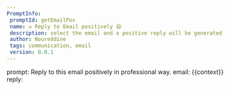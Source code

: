 ```yaml
---
PromptInfo:
 promptId: getEmailPos
 name: ✉️ Reply to Email positively 😄
 description: select the email and a positive reply will be generated
 author: Noureddine
 tags: communication, email
 version: 0.0.1
---
```

prompt:
Reply to this email positively in professional way. 
email: 
{{context}}
reply: 
